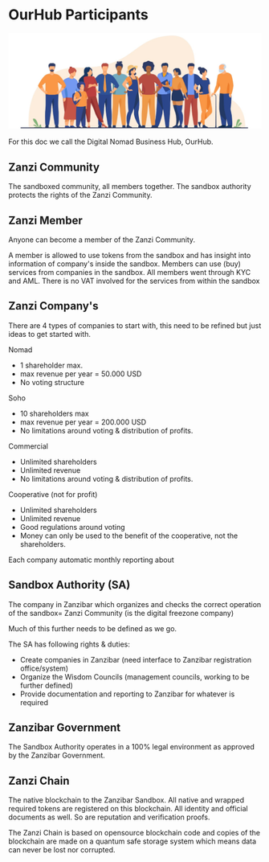 
# OurHub Participants

![](img/participants.png)  

For this doc we call the Digital Nomad Business Hub, OurHub.

## Zanzi Community

The sandboxed community, all members together. The sandbox authority protects the rights of the Zanzi Community. 

## Zanzi Member

Anyone can become a member of the Zanzi Community.

A member is allowed to use tokens from the sandbox and has insight into information of company's inside the sandbox. Members can use (buy) services from companies in the sandbox. All members went through KYC and AML. There is no VAT involved for the services from within the sandbox

## Zanzi Company's

There are 4 types of companies to start with, this need to be refined but just ideas to get started with.

 
Nomad

* 1 shareholder max.
* max revenue per year = 50.000 USD
* No voting structure

Soho

* 10 shareholders max
* max revenue per year = 200.000 USD 
* No limitations around voting & distribution of profits.

Commercial

* Unlimited shareholders
* Unlimited revenue
* No limitations around voting & distribution of profits.

Cooperative (not for profit) 

* Unlimited shareholders
* Unlimited revenue
* Good regulations around voting
* Money can only be used to the benefit of the cooperative, not the shareholders.

Each company automatic monthly reporting about 

## Sandbox Authority (SA)

The company in Zanzibar which organizes and checks the correct operation of the sandbox= Zanzi Community (is the digital freezone company)

Much of this further needs to be defined as we go.

The SA has following rights & duties:

* Create companies in Zanzibar (need interface to Zanzibar registration office/system)
* Organize the Wisdom Councils (management councils, working to be further defined)
* Provide documentation and reporting to Zanzibar for whatever is required

## Zanzibar Government

The Sandbox Authority operates in a 100% legal environment as approved by the Zanzibar Government.

## Zanzi Chain

The native blockchain to the Zanzibar Sandbox. All native and wrapped required tokens are registered on this blockchain. All identity and official documents as well. So are reputation and verification proofs.

The Zanzi Chain is based on opensource blockchain code and copies of the blockchain are made on a quantum safe storage system which means data can never be lost nor corrupted.